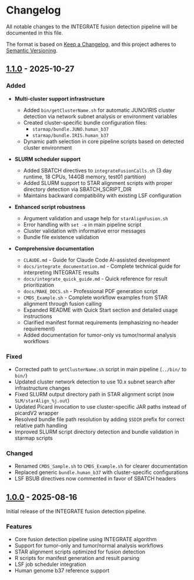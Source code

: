 # Changelog

All notable changes to the INTEGRATE fusion detection pipeline
will be documented in this file.

The format is based on [Keep a Changelog](https://keepachangelog.com/en/1.0.0/),
and this project adheres to [Semantic Versioning](https://semver.org/spec/v2.0.0.html).

## [1.1.0] - 2025-10-27

### Added

- **Multi-cluster support infrastructure**
  - Added `bin/getClusterName.sh` for automatic JUNO/IRIS cluster
    detection via network subnet analysis or environment variables
  - Created cluster-specific bundle configuration files:
    - `starmap/bundle.JUNO.human_b37`
    - `starmap/bundle.IRIS.human_b37`
  - Dynamic path selection in core pipeline scripts based on
    detected cluster environment

- **SLURM scheduler support**
  - Added SBATCH directives to `integrateFusionCalls.sh` (3 day
    runtime, 18 CPUs, 144GB memory, test01 partition)
  - Added SLURM support to STAR alignment scripts with proper
    directory detection via SBATCH_SCRIPT_DIR
  - Maintains backward compatibility with existing LSF
    configuration

- **Enhanced script robustness**
  - Argument validation and usage help for `starAlignFusion.sh`
  - Error handling with `set -e` in main pipeline script
  - Cluster validation with informative error messages
  - Bundle file existence validation

- **Comprehensive documentation**
  - `CLAUDE.md` - Guide for Claude Code AI-assisted development
  - `docs/integrate_documentation.md` - Complete technical guide
    for interpreting INTEGRATE results
  - `docs/integrate_quick_guide.md` - Quick reference for result
    prioritization
  - `docs/MAKE_DOCS.sh` - Professional PDF generation script
  - `CMDS_Example.sh` - Complete workflow examples from STAR
    alignment through fusion calling
  - Expanded README with Quick Start section and detailed usage
    instructions
  - Clarified manifest format requirements (emphasizing no-header
    requirement)
  - Added documentation for tumor-only vs tumor/normal analysis
    workflows

### Fixed

- Corrected path to `getClusterName.sh` script in main pipeline
  (`../bin/` to `bin/`)
- Updated cluster network detection to use 10.x subnet search
  after infrastructure changes
- Fixed SLURM output directory path in STAR alignment script
  (now `SLM/starAlign_%j.out`)
- Updated Picard invocation to use cluster-specific JAR paths
  instead of picardV2 wrapper
- Resolved bundle file path resolution by adding `$SDIR` prefix
  for correct relative path handling
- Improved SLURM script directory detection and bundle
  validation in starmap scripts

### Changed

- Renamed `CMDS_Sample.sh` to `CMDS_Example.sh` for clearer
  documentation
- Replaced generic `bundle.human_b37` with cluster-specific
  configurations
- LSF BSUB directives now commented in favor of SBATCH headers

## [1.0.0] - 2025-08-16

Initial release of the INTEGRATE fusion detection pipeline.

### Features

- Core fusion detection pipeline using INTEGRATE algorithm
- Support for tumor-only and tumor/normal analysis workflows
- STAR alignment scripts optimized for fusion detection
- R scripts for manifest generation and result parsing
- LSF job scheduler integration
- Human genome b37 reference support

[1.1.0]: https://github.com/soccin/integrate/compare/v1.0.0...v1.1.0
[1.0.0]: https://github.com/soccin/integrate/releases/tag/v1.0.0
